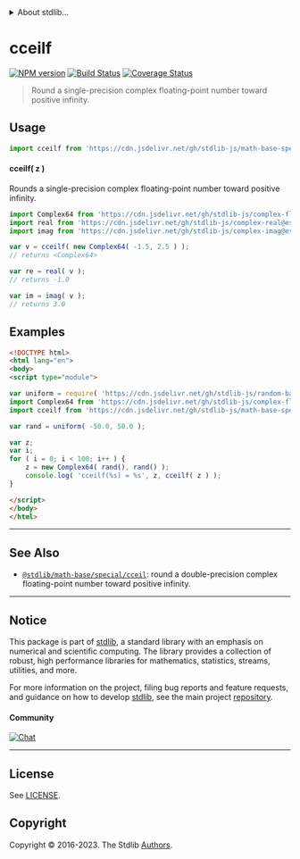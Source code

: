<!--

@license Apache-2.0

Copyright (c) 2021 The Stdlib Authors.

Licensed under the Apache License, Version 2.0 (the "License");
you may not use this file except in compliance with the License.
You may obtain a copy of the License at

   http://www.apache.org/licenses/LICENSE-2.0

Unless required by applicable law or agreed to in writing, software
distributed under the License is distributed on an "AS IS" BASIS,
WITHOUT WARRANTIES OR CONDITIONS OF ANY KIND, either express or implied.
See the License for the specific language governing permissions and
limitations under the License.

-->


<details>
  <summary>
    About stdlib...
  </summary>
  <p>We believe in a future in which the web is a preferred environment for numerical computation. To help realize this future, we've built stdlib. stdlib is a standard library, with an emphasis on numerical and scientific computation, written in JavaScript (and C) for execution in browsers and in Node.js.</p>
  <p>The library is fully decomposable, being architected in such a way that you can swap out and mix and match APIs and functionality to cater to your exact preferences and use cases.</p>
  <p>When you use stdlib, you can be absolutely certain that you are using the most thorough, rigorous, well-written, studied, documented, tested, measured, and high-quality code out there.</p>
  <p>To join us in bringing numerical computing to the web, get started by checking us out on <a href="https://github.com/stdlib-js/stdlib">GitHub</a>, and please consider <a href="https://opencollective.com/stdlib">financially supporting stdlib</a>. We greatly appreciate your continued support!</p>
</details>

# cceilf

[![NPM version][npm-image]][npm-url] [![Build Status][test-image]][test-url] [![Coverage Status][coverage-image]][coverage-url] <!-- [![dependencies][dependencies-image]][dependencies-url] -->

> Round a single-precision complex floating-point number toward positive infinity.



<section class="usage">

## Usage

```javascript
import cceilf from 'https://cdn.jsdelivr.net/gh/stdlib-js/math-base-special-cceilf@esm/index.mjs';
```

#### cceilf( z )

Rounds a single-precision complex floating-point number toward positive infinity.

```javascript
import Complex64 from 'https://cdn.jsdelivr.net/gh/stdlib-js/complex-float32@esm/index.mjs';
import real from 'https://cdn.jsdelivr.net/gh/stdlib-js/complex-real@esm/index.mjs';
import imag from 'https://cdn.jsdelivr.net/gh/stdlib-js/complex-imag@esm/index.mjs';

var v = cceilf( new Complex64( -1.5, 2.5 ) );
// returns <Complex64>

var re = real( v );
// returns -1.0

var im = imag( v );
// returns 3.0
```

</section>

<!-- /.usage -->

<section class="examples">

## Examples

<!-- eslint no-undef: "error" -->

```html
<!DOCTYPE html>
<html lang="en">
<body>
<script type="module">

var uniform = require( 'https://cdn.jsdelivr.net/gh/stdlib-js/random-base-uniform' ).factory;
import Complex64 from 'https://cdn.jsdelivr.net/gh/stdlib-js/complex-float32@esm/index.mjs';
import cceilf from 'https://cdn.jsdelivr.net/gh/stdlib-js/math-base-special-cceilf@esm/index.mjs';

var rand = uniform( -50.0, 50.0 );

var z;
var i;
for ( i = 0; i < 100; i++ ) {
    z = new Complex64( rand(), rand() );
    console.log( 'cceilf(%s) = %s', z, cceilf( z ) );
}

</script>
</body>
</html>
```

</section>

<!-- /.examples -->

<!-- C interface documentation. -->



<!-- Section for related `stdlib` packages. Do not manually edit this section, as it is automatically populated. -->

<section class="related">

* * *

## See Also

-   <span class="package-name">[`@stdlib/math-base/special/cceil`][@stdlib/math/base/special/cceil]</span><span class="delimiter">: </span><span class="description">round a double-precision complex floating-point number toward positive infinity.</span>

</section>

<!-- /.related -->

<!-- Section for all links. Make sure to keep an empty line after the `section` element and another before the `/section` close. -->


<section class="main-repo" >

* * *

## Notice

This package is part of [stdlib][stdlib], a standard library with an emphasis on numerical and scientific computing. The library provides a collection of robust, high performance libraries for mathematics, statistics, streams, utilities, and more.

For more information on the project, filing bug reports and feature requests, and guidance on how to develop [stdlib][stdlib], see the main project [repository][stdlib].

#### Community

[![Chat][chat-image]][chat-url]

---

## License

See [LICENSE][stdlib-license].


## Copyright

Copyright &copy; 2016-2023. The Stdlib [Authors][stdlib-authors].

</section>

<!-- /.stdlib -->

<!-- Section for all links. Make sure to keep an empty line after the `section` element and another before the `/section` close. -->

<section class="links">

[npm-image]: http://img.shields.io/npm/v/@stdlib/math-base-special-cceilf.svg
[npm-url]: https://npmjs.org/package/@stdlib/math-base-special-cceilf

[test-image]: https://github.com/stdlib-js/math-base-special-cceilf/actions/workflows/test.yml/badge.svg?branch=main
[test-url]: https://github.com/stdlib-js/math-base-special-cceilf/actions/workflows/test.yml?query=branch:main

[coverage-image]: https://img.shields.io/codecov/c/github/stdlib-js/math-base-special-cceilf/main.svg
[coverage-url]: https://codecov.io/github/stdlib-js/math-base-special-cceilf?branch=main

<!--

[dependencies-image]: https://img.shields.io/david/stdlib-js/math-base-special-cceilf.svg
[dependencies-url]: https://david-dm.org/stdlib-js/math-base-special-cceilf/main

-->

[chat-image]: https://img.shields.io/gitter/room/stdlib-js/stdlib.svg
[chat-url]: https://app.gitter.im/#/room/#stdlib-js_stdlib:gitter.im

[stdlib]: https://github.com/stdlib-js/stdlib

[stdlib-authors]: https://github.com/stdlib-js/stdlib/graphs/contributors

[umd]: https://github.com/umdjs/umd
[es-module]: https://developer.mozilla.org/en-US/docs/Web/JavaScript/Guide/Modules

[deno-url]: https://github.com/stdlib-js/math-base-special-cceilf/tree/deno
[umd-url]: https://github.com/stdlib-js/math-base-special-cceilf/tree/umd
[esm-url]: https://github.com/stdlib-js/math-base-special-cceilf/tree/esm
[branches-url]: https://github.com/stdlib-js/math-base-special-cceilf/blob/main/branches.md

[stdlib-license]: https://raw.githubusercontent.com/stdlib-js/math-base-special-cceilf/main/LICENSE

<!-- <related-links> -->

[@stdlib/math/base/special/cceil]: https://github.com/stdlib-js/math-base-special-cceil/tree/esm

<!-- </related-links> -->

</section>

<!-- /.links -->
